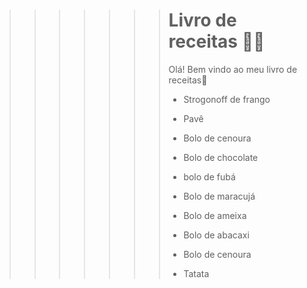 >>>>>>> # Livro de receitas :man_cook:
>>>>>>>
>>>>>>> Olá! Bem vindo ao meu livro de receitas:wave:
>>>>>>>
>>>>>>> - Strogonoff de frango
>>>>>>>
>>>>>>> - Pavê
>>>>>>>
>>>>>>> - Bolo de cenoura
>>>>>>>
>>>>>>> - Bolo de chocolate
>>>>>>>
>>>>>>> - bolo de fubá
>>>>>>>
>>>>>>> - Bolo de maracujá
>>>>>>>
>>>>>>> - Bolo de ameixa
>>>>>>>
>>>>>>> - Bolo de abacaxi
>>>>>>>
>>>>>>> - Bolo de cenoura
>>>>>>>
>>>>>>> - Tatata
